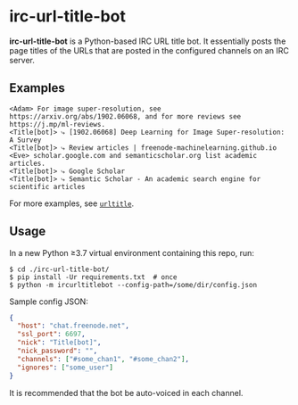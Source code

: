 # irc-url-title-bot
**irc-url-title-bot** is a Python-based IRC URL title bot.
It essentially posts the page titles of the URLs that are posted in the configured channels on an IRC server.

## Examples
```text
<Adam> For image super-resolution, see https://arxiv.org/abs/1902.06068, and for more reviews see https://j.mp/ml-reviews.
<Title[bot]> ⤷ [1902.06068] Deep Learning for Image Super-resolution: A Survey
<Title[bot]> ⤷ Review articles | freenode-machinelearning.github.io
<Eve> scholar.google.com and semanticscholar.org list academic articles.
<Title[bot]> ⤷ Google Scholar
<Title[bot]> ⤷ Semantic Scholar - An academic search engine for scientific articles
```
For more examples, see [`urltitle`](https://github.com/impredicative/urltitle/).
## Usage

In a new Python ≥3.7 virtual environment containing this repo, run:

    $ cd ./irc-url-title-bot/
    $ pip install -Ur requirements.txt  # once
    $ python -m ircurltitlebot --config-path=/some/dir/config.json

Sample config JSON:
```json
{
  "host": "chat.freenode.net",
  "ssl_port": 6697,
  "nick": "Title[bot]",
  "nick_password": "",
  "channels": ["#some_chan1", "#some_chan2"],
  "ignores": ["some_user"]
}
```

It is recommended that the bot be auto-voiced in each channel.
